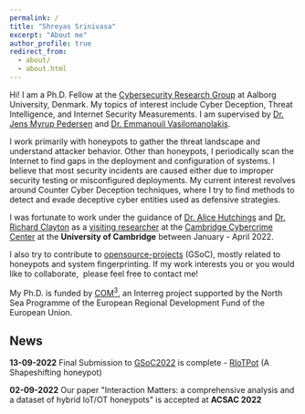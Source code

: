 ```yaml
---
permalink: /
title: "Shreyas Srinivasa"
excerpt: "About me"
author_profile: true
redirect_from: 
  - about/
  - about.html
---
```



Hi! I am a Ph.D. Fellow at the [Cybersecurity Research Group](https://www.cyber.aau.dk/research/) at Aalborg University, Denmark. My topics of interest include Cyber Deception, Threat Intelligence, and Internet Security Measurements. I am supervised by [Dr. Jens Myrup Pedersen](https://vbn.aau.dk/en/persons/107697) and [Dr. Emmanouil Vasilomanolakis](https://mvasiloma.com/). 

I work primarily with honeypots to gather the threat landscape and understand attacker behavior. Other than honeypots, I periodically scan the Internet to find gaps in the deployment and configuration of systems. I believe that most security incidents are caused either due to improper security testing or misconfigured deployments. My current interest revolves around Counter Cyber Deception techniques, where I try to find methods to detect and evade deceptive cyber entities used as defensive strategies. 

I was fortunate to work under the guidance of [Dr. Alice Hutchings](https://www.cl.cam.ac.uk/~ah793/) and [Dr. Richard Clayton](https://www.cl.cam.ac.uk/~rnc1/) as a [visiting researcher](https://www.cst.cam.ac.uk/people/ss2896) at the [Cambridge Cybercrime Center](https://www.cambridgecybercrime.uk/) at the **University of Cambridge** between January - April 2022. 

I also try to contribute to [opensource-projects](https://sastry17.github.io/opensource/) (GSoC), mostly related to honeypots and system fingerprinting. If my work interests you or you would like to collaborate,  please feel free to contact me! 

My Ph.D. is funded by [COM<sup>3</sup>](https://northsearegion.eu/com-3/), an Interreg project supported by the North Sea Programme of the European Regional Development Fund of the European Union.

## News

**13-09-2022** Final Submission to [GSoC2022](https://summerofcode.withgoogle.com/programs/2022/projects/Fy1BiON5) is complete - [RIoTPot](https://ricyaben.github.io/blog/projects/gsoc_2022_riotpot/) (A Shapeshifting honeypot) 

**02-09-2022** Our paper "Interaction Matters: a comprehensive analysis and a dataset of hybrid IoT/OT honeypots" is accepted at **ACSAC 2022**


